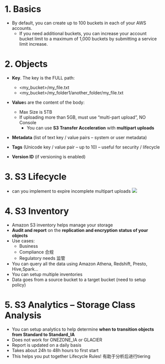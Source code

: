 # 1. Basics
- By default, you can create up to 100 buckets in each of your AWS accounts. 
  - If you need additional buckets, you can increase your account bucket limit to a maximum of 1,000 buckets by submitting a service limit increase.

# 2. Objects
- **Key**. The key is the FULL path:
  - <my_bucket>/my_file.txt
  - <my_bucket>/my_folder1/another_folder/my_file.txt
- **Value**s are the content of the body:
  - Max Size is 5TB
  - If uploading more than 5GB, must use “multi-part upload”, NO Console
    - You can use **S3 Transfer Acceleration** with **multipart uploads**

- **Metadata** (list of text key / value pairs – system or user metadata)
- **Tags** (Unicode key / value pair – up to 10) – useful for security / lifecycle
- **Version ID** (if versioning is enabled)

# 3. S3 Lifecycle
- can you implement to expire incomplete multipart uploads
  ![](https://i.loli.net/2019/08/07/XKYroInZyBF2ekC.png)
  
  
# 4. S3 Inventory
- Amazon S3 inventory helps manage your storage
- **Audit and report** on the **replication and encryption status of your objects**
- Use cases:
  - Business
  - Compliance 合规
  - Regulatory needs 监管
- You can query all the data using Amazon Athena, Redshift, Presto, Hive,Spark…
- You can setup multiple inventories
- Data goes from a source bucket to a target bucket (need to setup policy)

# 5. S3 Analytics – Storage Class Analysis
- You can setup analytics to help determine **when to transition objects from Standard to Standard_IA**
- Does not work for ONEZONE_IA or GLACIER
- Report is updated on a daily basis
- Takes about 24h to 48h hours to first start
- This helps you put together Lifecycle Rules! 有助于分析后进行tiering
